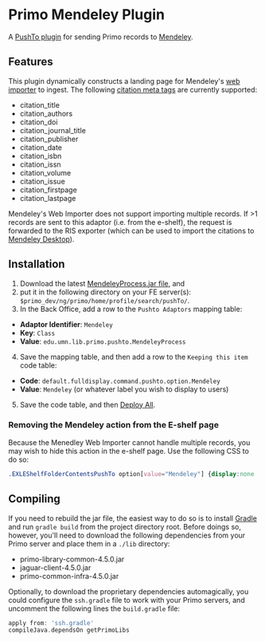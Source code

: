 # Primo Mendeley Plugin
A [PushTo plugin](https://developers.exlibrisgroup.com/primo/integrations/frontend/pushto) for sending Primo records to [Mendeley](https://www.mendeley.com).

## Features
This plugin dynamically constructs a landing page for Mendeley's [web importer](https://www.mendeley.com/import/) to ingest. The following [citation meta tags](https://www.mendeley.com/import/information-for-publishers/#web-importer-support) are currently supported:
- citation_title
- citation_authors
- citation_doi
- citation_journal_title
- citation_publisher
- citation_date
- citation_isbn
- citation_issn
- citation_volume
- citation_issue
- citation_firstpage
- citation_lastpage
 
Mendeley's Web Importer does not support importing multiple records. If >1 records are sent to this adaptor (i.e. from the e-shelf), the request is forwarded to the RIS exporter (which can be used to import the citations to [Mendeley Desktop](https://www.mendeley.com/download-mendeley-desktop/)).

## Installation
1. Download the latest [MendeleyProcess.jar file](../../releases), and 
2. put it in the following directory on your FE server(s): `$primo_dev/ng/primo/home/profile/search/pushTo/`. 
3. In the Back Office, add a row to the `Pushto Adaptors` mapping table: 
  - **Adaptor Identifier**: `Mendeley`
  - **Key**: `Class`
  - **Value**: `edu.umn.lib.primo.pushto.MendeleyProcess`
4. Save the mapping table, and then add a row to the `Keeping this item` code table:
  - **Code**: `default.fulldisplay.command.pushto.option.Mendeley`
  - **Value**: `Mendeley` (or whatever label you wish to display to users)
5. Save the code table, and then [Deploy All](https://knowledge.exlibrisgroup.com/Primo/Product_Documentation/Back_Office_Guide/Additional_Primo_Features/Deploy_All_Configuration_Settings).

### Removing the Mendeley action from the E-shelf page
Because the Menedley Web Importer cannot handle multiple records, you may wish to hide this action in the e-shelf page. Use the following CSS to do so:
```css
.EXLEShelfFolderContentsPushTo option[value="Mendeley"] {display:none !important;}
```

## Compiling
If you need to rebuild the jar file, the easiest way to do so is to install [Gradle](http://gradle.org/) and run `gradle build` from the project directory root. Before doings so, however, you'll need to download the following dependencies from your Primo server and place them in a `./lib` directory:
- primo-library-common-4.5.0.jar
- jaguar-client-4.5.0.jar
- primo-common-infra-4.5.0.jar

Optionally, to download the proprietary dependencies automagically, you could configure the `ssh.gradle` file to work with your Primo servers, and uncomment the following lines the `build.gradle` file: 
```groovy
apply from: 'ssh.gradle'
compileJava.dependsOn getPrimoLibs
```


